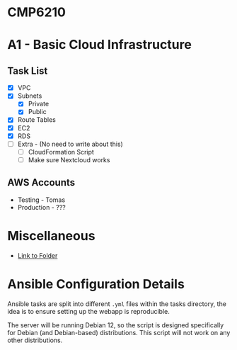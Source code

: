 # CMP6210

# A1 - Basic Cloud Infrastructure
## Task List
- [x] VPC 
- [x] Subnets 
  - [x] Private 
  - [x] Public 
- [x] Route Tables 
- [x] EC2 
- [x] RDS 
- [ ] Extra - (No need to write about this)
  - [ ] CloudFormation Script 
  - [ ] Make sure Nextcloud works 

## AWS Accounts
- Testing - Tomas 
- Production - ???

# Miscellaneous
- [Link to Folder](https://mailbcuac-my.sharepoint.com/:f:/r/personal/tomas_zakrocki_mail_bcu_ac_uk/Documents/CMP6210%20-%20Group%2020?csf=1&web=1&e=WG6ql5)

# Ansible Configuration Details
Ansible tasks are split into different `.yml` files within the tasks directory, the idea is to ensure setting up the webapp is reproducible. 

The server will be running Debian 12, so the script is designed specifically for Debian (and Debian-based) distributions. This script will not work on any other distributions. 
